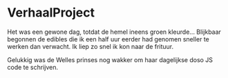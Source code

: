 # VerhaalProject

Het was een gewone dag, totdat de hemel ineens
groen kleurde...
Blijkbaar begonnen de edibles die ik een half uur eerder had genomen sneller te werken dan verwacht.
Ik liep zo snel ik kon naar de frituur.

Gelukkig was de Welles prinses nog wakker om haar dagelijkse doso JS code te schrijven.
